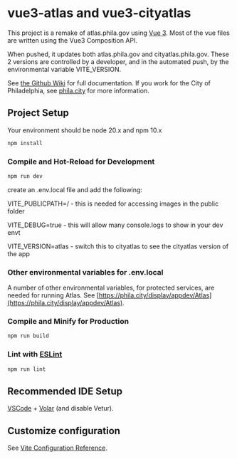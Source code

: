 # vue3-atlas and vue3-cityatlas

This project is a remake of atlas.phila.gov using [Vue 3](https://vuejs.org/guide/introduction.html).  Most of the vue files are written using the Vue3 Composition API.

When pushed, it updates both atlas.phila.gov and cityatlas.phila.gov.  These 2 versions are controlled by a developer, and in the automated push, by the environmental variable VITE_VERSION.

See [the Github Wiki](https://github.com/CityOfPhiladelphia/vue3-atlas/wiki) for full documentation.
If you work for the City of Philadelphia, see [phila.city](https://phila.city/display/appdev/Atlas) for more information.

## Project Setup

Your environment should be node 20.x and npm 10.x

```sh
npm install
```

### Compile and Hot-Reload for Development

```sh
npm run dev
```

create an .env.local file and add the following:

VITE_PUBLICPATH=/ - this is needed for accessing images in the public folder

VITE_DEBUG=true - this will allow many console.logs to show in your dev envt

VITE_VERSION=atlas - switch this to cityatlas to see the cityatlas version of the app

### Other environmental variables for .env.local

A number of other environmental variables, for protected services, are needed for running Atlas.  See [https://phila.city/display/appdev/Atlas](https://phila.city/display/appdev/Atlas).


### Compile and Minify for Production



```sh
npm run build
```

### Lint with [ESLint](https://eslint.org/)

```sh
npm run lint
```

## Recommended IDE Setup

[VSCode](https://code.visualstudio.com/) + [Volar](https://marketplace.visualstudio.com/items?itemName=Vue.volar) (and disable Vetur).

## Customize configuration

See [Vite Configuration Reference](https://vitejs.dev/config/).
